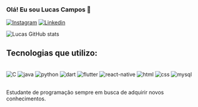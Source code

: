 ### Olá! Eu sou Lucas Campos 👋

[![Instagram](https://img.shields.io/badge/Instagram-E4405F?style=for-the-badge&logo=instagram&logoColor=white)](https://instagram.com/lukezin_0)
[![Linkedin](https://img.shields.io/badge/LinkedIn-0077B5?style=for-the-badge&logo=linkedin&logoColor=white)](https://www.linkedin.com/in/lucas-campos-de-souza-806540252/)

![Lucas GitHub stats](https://github-readme-stats.vercel.app/api?username=Lucasz00&show_icons=true&theme=tokyonight)

## Tecnologias que utilizo:

<div style="display: inline block"></br>
 <img align="center" alt="C" src="https://img.shields.io/badge/C-00599C?style=for-the-badge&logo=c&logoColor=white">
 <img align="center" alt="java" src="https://img.shields.io/badge/Java-ED8B00?style=for-the-badge&logo=openjdk&logoColor=white">
 <img align="center" alt="python" src="https://img.shields.io/badge/Python-3776AB?style=for-the-badge&logo=python&logoColor=white">
 <img align="center" alt="dart" src="https://img.shields.io/badge/Dart-0175C2?style=for-the-badge&logo=dart&logoColor=white">
 <img align="center" alt="flutter" src="https://img.shields.io/badge/Flutter-02569B?style=for-the-badge&logo=flutter&logoColor=white">
 <img align="center" alt="react-native" src="https://img.shields.io/badge/React_Native-20232A?style=for-the-badge&logo=react&logoColor=61DAFB">
 <img align="center" alt="html" src="https://img.shields.io/badge/HTML5-E34F26?style=for-the-badge&logo=html5&logoColor=white">
 <img align="center" alt="css" src="https://img.shields.io/badge/CSS-239120?&style=for-the-badge&logo=css3&logoColor=white">
 <img align="center" alt="mysql" src="https://img.shields.io/badge/MySQL-00000F?style=for-the-badge&logo=mysql&logoColor=white">
</div></br>

Estudante de programação sempre em busca de adquirir novos conhecimentos.
